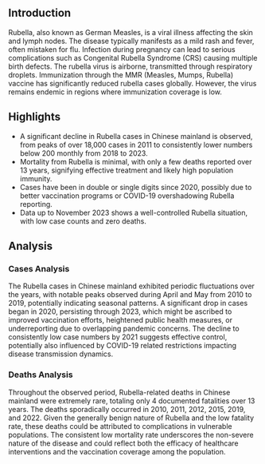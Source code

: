 ## Introduction

Rubella, also known as German Measles, is a viral illness affecting the skin and lymph nodes. The disease typically manifests as a mild rash and fever, often mistaken for flu. Infection during pregnancy can lead to serious complications such as Congenital Rubella Syndrome (CRS) causing multiple birth defects. The rubella virus is airborne, transmitted through respiratory droplets. Immunization through the MMR (Measles, Mumps, Rubella) vaccine has significantly reduced rubella cases globally. However, the virus remains endemic in regions where immunization coverage is low.
## Highlights

- A significant decline in Rubella cases in Chinese mainland is observed, from peaks of over 18,000 cases in 2011 to consistently lower numbers below 200 monthly from 2018 to 2023. <br/>
- Mortality from Rubella is minimal, with only a few deaths reported over 13 years, signifying effective treatment and likely high population immunity. <br/>
- Cases have been in double or single digits since 2020, possibly due to better vaccination programs or COVID-19 overshadowing Rubella reporting. <br/>
- Data up to November 2023 shows a well-controlled Rubella situation, with low case counts and zero deaths.
## Analysis

### Cases Analysis
The Rubella cases in Chinese mainland exhibited periodic fluctuations over the years, with notable peaks observed during April and May from 2010 to 2019, potentially indicating seasonal patterns. A significant drop in cases began in 2020, persisting through 2023, which might be ascribed to improved vaccination efforts, heightened public health measures, or underreporting due to overlapping pandemic concerns. The decline to consistently low case numbers by 2021 suggests effective control, potentially also influenced by COVID-19 related restrictions impacting disease transmission dynamics.

### Deaths Analysis
Throughout the observed period, Rubella-related deaths in Chinese mainland were extremely rare, totaling only 4 documented fatalities over 13 years. The deaths sporadically occurred in 2010, 2011, 2012, 2015, 2019, and 2022. Given the generally benign nature of Rubella and the low fatality rate, these deaths could be attributed to complications in vulnerable populations. The consistent low mortality rate underscores the non-severe nature of the disease and could reflect both the efficacy of healthcare interventions and the vaccination coverage among the population.
